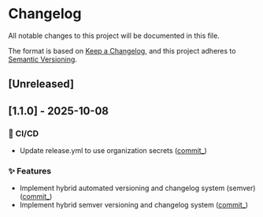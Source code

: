 # Changelog

All notable changes to this project will be documented in this file.

The format is based on [Keep a Changelog](https://keepachangelog.com/en/1.0.0/),
and this project adheres to [Semantic Versioning](https://semver.org/spec/v2.0.0.html).

## [Unreleased]


## [1.1.0] - 2025-10-08

### 👷 CI/CD

- Update release.yml to use organization secrets ([commit_](https://github.com/gisce/certbox/commit/commit_1))

### ✨ Features

- Implement hybrid automated versioning and changelog system (semver) ([commit_](https://github.com/gisce/certbox/commit/commit_4))
- Implement hybrid semver versioning and changelog system ([commit_](https://github.com/gisce/certbox/commit/commit_5))
